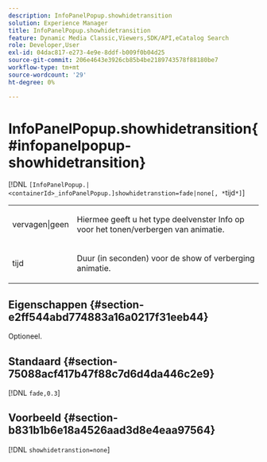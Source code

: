 ```yaml
---
description: InfoPanelPopup.showhidetransition
solution: Experience Manager
title: InfoPanelPopup.showhidetransition
feature: Dynamic Media Classic,Viewers,SDK/API,eCatalog Search
role: Developer,User
exl-id: 04dac817-e273-4e9e-8ddf-b009f0b04d25
source-git-commit: 206e4643e3926cb85b4be2189743578f88180be7
workflow-type: tm+mt
source-wordcount: '29'
ht-degree: 0%

---
```


# InfoPanelPopup.showhidetransition{#infopanelpopup-showhidetransition}

[!DNL `[InfoPanelPopup.|<containerId>_infoPanelPopup.]showhidetranstion=fade|none[, *`tijd`*]`]

<table id="table_863763B730A949AA8C0E11E6F8461E3A"> 
 <tbody> 
  <tr> 
   <td colname="col1"> <p><span class="codeph"> vervagen|geen</span> </p> </td> 
   <td colname="col2"> <p> Hiermee geeft u het type deelvenster Info op voor het tonen/verbergen van animatie. </p> </td> 
  </tr> 
  <tr> 
   <td> <p> <span class="codeph"><span class="varname"> tijd</span></span> </p> </td> 
   <td> <p> Duur (in seconden) voor de show of verberging animatie. </p> </td> 
  </tr> 
 </tbody> 
</table>

## Eigenschappen {#section-e2ff544abd774883a16a0217f31eeb44}

Optioneel.

## Standaard {#section-75088acf417b47f88c7d6d4da446c2e9}

[!DNL `fade,0.3`]

## Voorbeeld {#section-b831b1b6e18a4526aad3d8e4eaa97564}

[!DNL `showhidetranstion=none`]
